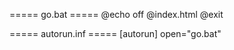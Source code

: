 
===== go.bat =====
  @echo off
  @index.html
  @exit


===== autorun.inf =====
  [autorun]
  open="go.bat"